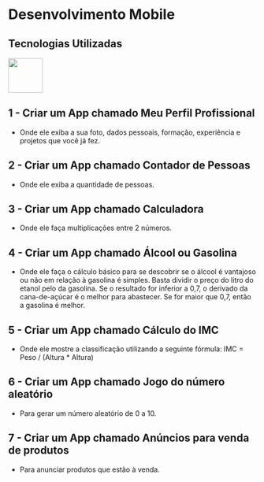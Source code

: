 # Desenvolvimento Mobile

## Tecnologias Utilizadas
<img src="https://cdn.jsdelivr.net/gh/devicons/devicon@latest/icons/react/react-original-wordmark.svg" height="70" width="70" />



## 1 - Criar um App chamado Meu Perfil Profissional
- Onde ele exiba a sua foto, dados pessoais, formação, experiência e projetos que você já fez.

## 2 - Criar um App chamado Contador de Pessoas
- Onde ele exiba a quantidade de pessoas.

## 3 - Criar um App chamado Calculadora
- Onde ele faça multiplicações entre 2 números.

## 4 - Criar um App chamado Álcool ou Gasolina
- Onde ele faça o cálculo básico para se descobrir se o álcool é vantajoso ou não em relação à gasolina é simples. Basta dividir o preço do litro do etanol pelo da gasolina. Se o resultado for inferior a 0,7, o derivado da cana-de-açúcar é o melhor para abastecer. Se for maior que 0,7, então a gasolina é melhor.

## 5 - Criar um App chamado Cálculo do IMC
- Onde ele mostre a classificação utilizando a seguinte fórmula: IMC = Peso / (Altura * Altura)

## 6 - Criar um App chamado Jogo do número aleatório
- Para gerar um número aleatório de 0 a 10.

## 7 - Criar um App chamado Anúncios para venda de produtos
- Para anunciar produtos que estão à venda.
